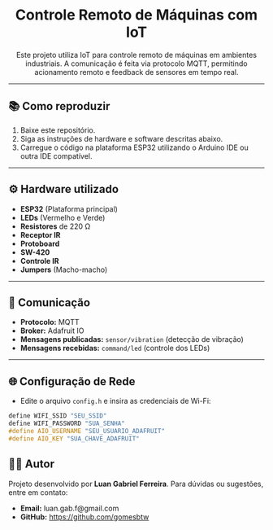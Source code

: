 <h1 align="center">Controle Remoto de Máquinas com IoT</h1>

<p align="center">
  Este projeto utiliza IoT para controle remoto de máquinas em ambientes industriais. A comunicação é feita via protocolo MQTT, permitindo acionamento remoto e feedback de sensores em tempo real.
</p>

---

<h2>📚 Como reproduzir</h2>
<ol>
  <li>Baixe este repositório.</li>
  <li>Siga as instruções de hardware e software descritas abaixo.</li>
  <li>Carregue o código na plataforma ESP32 utilizando o Arduino IDE ou outra IDE compatível.</li>
</ol>

---

<h2>⚙️ Hardware utilizado</h2>
<ul>
  <li><b>ESP32</b> (Plataforma principal)</li>
  <li><b>LEDs</b> (Vermelho e Verde)</li>
  <li><b>Resistores</b> de 220 Ω</li>
  <li><b>Receptor IR</b></li>
  <li><b>Protoboard</b></li>
  <li><b>SW-420</b></li>
  <li><b>Controle IR</b></li>
  <li><b>Jumpers</b> (Macho-macho)</li>
</ul>

---

<h2>🔗 Comunicação</h2>
<ul>
  <li><b>Protocolo:</b> MQTT</li>
  <li><b>Broker:</b> Adafruit IO</li>
  <li><b>Mensagens publicadas:</b> <code>sensor/vibration</code> (detecção de vibração)</li>
  <li><b>Mensagens recebidas:</b> <code>command/led</code> (controle dos LEDs)</li>
</ul>

---

<h2>🌐 Configuração de Rede</h2>
<ul>
  <li>Edite o arquivo <code>config.h</code> e insira as credenciais de Wi-Fi:</li>
</ul>

```cpp
define WIFI_SSID "SEU_SSID"
define WIFI_PASSWORD "SUA_SENHA"
#define AIO_USERNAME "SEU_USUARIO_ADAFRUIT"
#define AIO_KEY "SUA_CHAVE_ADAFRUIT"
```

<h2>👨‍💻 Autor</h2> <p>Projeto desenvolvido por <b>Luan Gabriel Ferreira</b>. Para dúvidas ou sugestões, entre em contato:</p> <ul> <li><b>Email:</b> luan.gab.f@gmail.com</li> <li><b>GitHub:</b> <a href="https://github.com/gomesbtw">https://github.com/gomesbtw</a></li> </ul>

